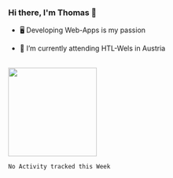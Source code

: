 ### Hi there, I'm Thomas 👋  
  

- 🖥️ Developing Web-Apps is my passion  
  

- 🌱 I’m currently attending HTL-Wels in Austria  
  

<br/>  


<img height="180em" src="https://github-readme-stats.vercel.app/api?username=PlatzerT&show_icons=true&hide_border=true&&count_private=true&include_all_commits=true" />

<!--START_SECTION:waka-->
```text
No Activity tracked this Week
```
<!--END_SECTION:waka-->
